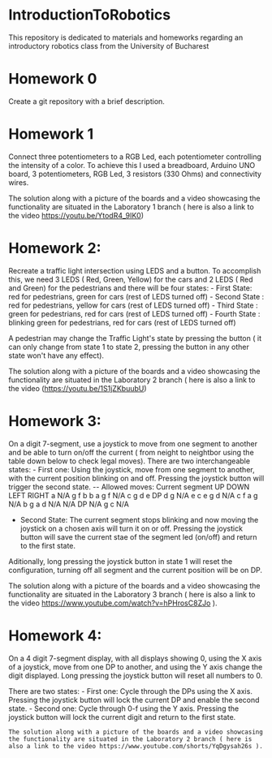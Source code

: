 # IntroductionToRobotics

This repository is dedicated to materials and homeworks regarding an introductory robotics class from the University of Bucharest

# Homework 0
 
 Create a git repository with a brief description.
 
 # Homework 1
 
   Connect three potentiometers to a RGB Led, each potentiometer controlling the intensity of a color. To achieve this I used a breadboard, Arduino UNO board, 3 potentiometers, RGB Led, 3 resistors (330 Ohms) and connectivity wires.
      
   The solution along with a picture of the boards and a video showcasing the functionality are situated in the Laboratory 1 branch ( here is also a link to the video https://youtu.be/YtodR4_9IK0)
   
 # Homework 2:
  
   Recreate a traffic light intersection using LEDS and a button. To accomplish this, we need 3 LEDS ( Red, Green, Yellow) for the cars and 2 LEDS ( Red and Green) for the pedestrians and there will be four states:
      - First State: red for pedestrians, green for cars (rest of LEDS turned off) 
      - Second State : red for pedestrians, yellow for cars (rest of LEDS turned off)
      - Third State : green for pedestrians, red for cars (rest of LEDS turned off)
      - Fourth State : blinking green for pedestrians, red for cars (rest of LEDS turned off)
      
   A pedestrian may change the Traffic Light's state by pressing the button ( it can only change from state 1 to state 2, pressing the button in any other state won't have any effect).
   
   The solution along with a picture of the boards and a video showcasing the functionality are situated in the Laboratory 2 branch ( here is also a link to the video (https://youtu.be/1S1jZKbuubU)
   
   # Homework 3:
   
   On a digit 7-segment, use a joystick to move from one segment to another and be able to turn on/off the current  ( from neight to neightbor using the table down below to check legal moves).
   There are two interchangeable states:
    - First one: Using the joystick, move from one segment to another, with the current position blinking on and off. Pressing the joystick button will trigger the second state.
      -- Allowed moves:
     Current segment    UP     DOWN    LEFT    RIGHT
           a           N/A      g       f        b
           b            a       g       f       N/A 
           c            g       d       e        DP
           d            g      N/A      e        c
           e            g       d      N/A       c
           f            a       g      N/A       b
           g            a       d      N/A      N/A 
           DP          N/A      g       c       N/A
           
   - Second State: The current segment stops blinking and now moving the joystick on a chosen axis will turn it on or off. Pressing the joystick button will save the current stae of the segment led (on/off) and return to the first state.
   
   Aditionally, long pressing the joystick button in state 1 will reset the configuration, turning off all segment and the current position will be on DP.
   
   The solution along with a picture of the boards and a video showcasing the functionality are situated in the Laboratory 3 branch ( here is also a link to the video https://www.youtube.com/watch?v=hPHrosC8ZJo ).
   
   # Homework 4:
   
   On a 4 digit 7-segment display, with all displays showing 0, using the X axis of a joystick, move from one DP to another, and using the Y axis change the digit displayed. Long pressing the joystick button will reset all numbers to 0.
   
   There are two states:
     - First one: Cycle through the DPs using the X axis. Pressing the joystick button will lock the current DP and enable the second state.
     - Second one: Cycle through 0-f using the Y axis. Pressing the joystick button will lock the current digit and return to the first state.
     
    The solution along with a picture of the boards and a video showcasing the functionality are situated in the Laboratory 2 branch ( here is also a link to the video https://www.youtube.com/shorts/YqDgysah26s ).
    
